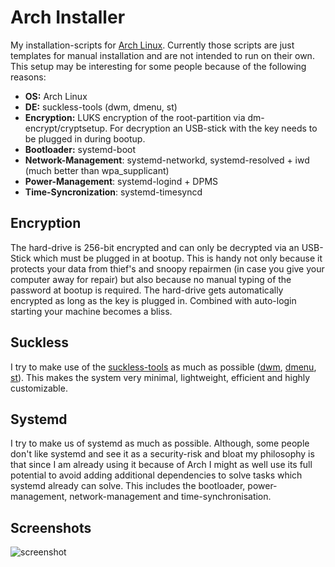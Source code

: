 # Arch Installer

My installation-scripts for [Arch Linux](https://www.archlinux.org/). Currently those scripts are just templates for manual installation and are not intended to run on their own. This setup may be interesting for some people because of the following reasons:

- **OS:** Arch Linux
- **DE:** suckless-tools (dwm, dmenu, st)
- **Encryption:** LUKS encryption of the root-partition via dm-encrypt/cryptsetup. For decryption an USB-stick with the key needs to be plugged in during bootup.
- **Bootloader:** systemd-boot
- **Network-Management**: systemd-networkd, systemd-resolved + iwd (much better than wpa_supplicant)
- **Power-Management**: systemd-logind + DPMS
- **Time-Syncronization**: systemd-timesyncd

## Encryption

The hard-drive is 256-bit encrypted and can only be decrypted via an USB-Stick which must be plugged in at bootup. This is handy not only because it protects your data from thief's and snoopy repairmen (in case you give your computer away for repair) but also because no manual typing of the password at bootup is required. The hard-drive gets automatically encrypted as long as the key is plugged in. Combined with auto-login starting your machine becomes a bliss.

## Suckless

I try to make use of the [suckless-tools](https://suckless.org/philosophy/) as much as possible ([dwm](https://dwm.suckless.org/), [dmenu](https://tools.suckless.org/dmenu/), [st](https://st.suckless.org/)). This makes the system very minimal, lightweight, efficient and highly customizable.

## Systemd
I try to make us of systemd as much as possible. Although, some people don't like systemd and see it as a security-risk and bloat my philosophy is that since I am already using it because of Arch I might as well use its full potential to avoid adding additional dependencies to solve tasks which systemd already can solve. This includes the bootloader, power-management, network-management and time-synchronisation.

## Screenshots

![screenshot](https://github.com/astier/arch-installer/blob/master/screenshot.png)
